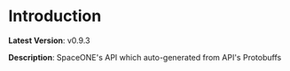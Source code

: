 # Introduction

**Latest Version**: v0.9.3


**Description**: SpaceONE's API which auto-generated from API's Protobuffs


